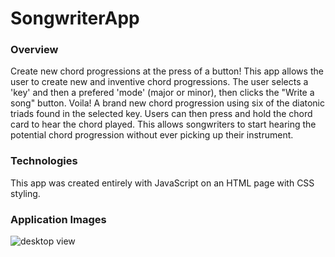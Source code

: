 # SongwriterApp
### Overview
Create new chord progressions at the press of a button! This app allows the user to create new and inventive chord progressions. The user selects a 'key' and then a prefered 'mode' (major or minor), then clicks the "Write a song" button. Voila! A brand new chord progression using six of the diatonic triads found in the selected key. Users can then press and hold the chord card to hear the chord played. This allows songwriters to start hearing the potential chord progression without ever picking up their instrument.

### Technologies
This app was created entirely with JavaScript on an HTML page with CSS styling.

### Application Images
![desktop view](https://media.giphy.com/media/BkJ3E9dEzStueWHaWk/giphy.gif)
